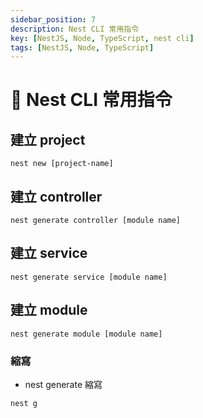 ```yaml
---
sidebar_position: 7
description: Nest CLI 常用指令
key: [NestJS, Node, TypeScript, nest cli]
tags: [NestJS, Node, TypeScript]
---
```


# 🐔 Nest CLI 常用指令

## 建立 project

```shell
nest new [project-name]
```

## 建立 controller

```shell
nest generate controller [module name]
```

## 建立 service

```shell
nest generate service [module name]
```

## 建立 module

```shell
nest generate module [module name]
```

### 縮寫

- nest generate 縮寫

```shell
nest g
```

